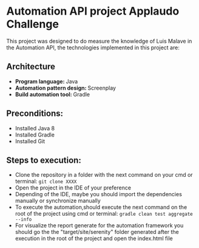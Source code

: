 <h1>Automation API project Applaudo Challenge</h1>

<p>This project was designed to do measure the knowledge of Luis Malave in the Automation API, the technologies implemented in this project are:</p>

<h2><b>Architecture</b></h2>

<ul>
    <li><b>Program language: </b>Java</li>
    <li><b>Automation pattern design: </b>Screenplay</li>
    <li><b>Build automation tool: </b>Gradle</li>
</ul>

<h2><b>Preconditions:</b></h2>

<ul>
    <li>Installed Java 8</li>
    <li>Installed Gradle</li>
    <li>Installed Git</li> 
</ul>

<h2><b>Steps to execution:</b></h2>

<ul>
    <li>Clone the repository in a folder with the next command on your cmd or terminal: <code>git clone XXXX</code></li>
    <li>Open the project in the IDE of your preference</li>
    <li>Depending of the IDE, maybe you should import the dependencies manually or synchronize manually</li>
    <li>To execute the automation,should execute the next command on the root of the project using cmd or terminal: <code>gradle clean test aggregate --info</code></li>
    <li>For visualize the report generate for the automation framework you should go the the "target/site/serenity" folder generated after the execution in the root of the project and open the index.html file</li>
</ul>
